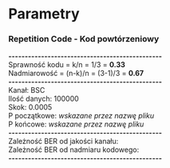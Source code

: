 # Parametry
### Repetition Code - Kod powtórzeniowy
**-----------------------------------------------**<br>
Sprawność kodu = k/n = 1/3 = **0.33** <br>
Nadmiarowość = (n-k)/n = (3-1)/3 = **0.67** <br>
**-----------------------------------------------**<br>
Kanał: BSC <br>
Ilość danych: 100000 <br>
Skok: 0.0005 <br>
P początkowe: *wskazane przez nazwę pliku* <br>
P końcowe: *wskazane przez nazwę pliku* <br>
**-----------------------------------------------**<br>
Zależność BER od jakości kanału: <br>
Zależność BER od nadmiaru kodowego: <br>
**-----------------------------------------------**<br>

